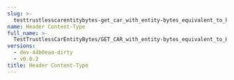 ```yaml
---
slug: >-
  testtrustlesscarentitybytes-get_car_with_entity-bytes_equivalent_to_http_suffix_range_request_for_part_of_a_file_(accept_header)-header_content-type
name: Header Content-Type
full_name: >-
  TestTrustlessCarEntityBytes/GET_CAR_with_entity-bytes_equivalent_to_HTTP_Suffix_Range_Request_for_part_of_a_file_(Accept_Header)/Header_Content-Type
versions:
  - dev-44b0eaa-dirty
  - v0.0.2
title: Header Content-Type
---
```


